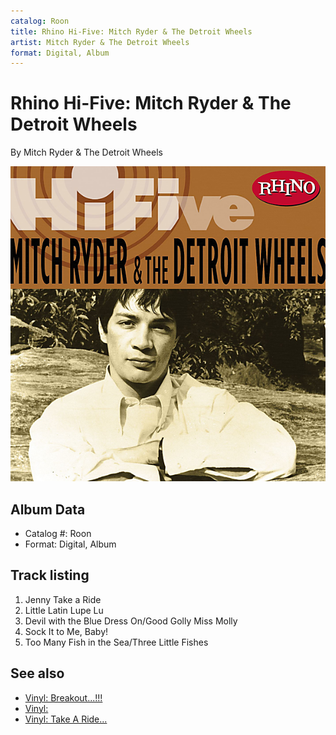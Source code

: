```yaml
---
catalog: Roon
title: Rhino Hi-Five: Mitch Ryder & The Detroit Wheels
artist: Mitch Ryder & The Detroit Wheels
format: Digital, Album
---
```


# Rhino Hi-Five: Mitch Ryder & The Detroit Wheels

By Mitch Ryder & The Detroit Wheels

![](../../assets/albumcovers/Mitch_Ryder_and_The_Detroit_Wheels-Rhino_Hi-Five-_Mitch_Ryder_and_The_Detroit_Wheels.png)

## Album Data

- Catalog #: Roon
- Format: Digital, Album


## Track listing


1. Jenny Take a Ride
2. Little Latin Lupe Lu
3. Devil with the Blue Dress On/Good Golly Miss Molly
4. Sock It to Me, Baby!
5. Too Many Fish in the Sea/Three Little Fishes


## See also

- [Vinyl: Breakout...!!!](../../Vinyl/Mitch_Ryder_and_The_Detroit_Wheels/Breakout!!!.md)
- [Vinyl: ](../../Vinyl/Mitch_Ryder_and_The_Detroit_Wheels/Mitch_Ryder_and_The_Detroit_Wheels.md)
- [Vinyl: Take A Ride...](../../Vinyl/Mitch_Ryder_and_The_Detroit_Wheels/Take_A_Ride.md)
